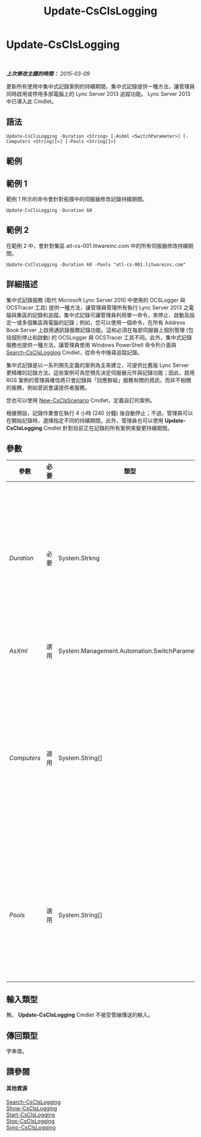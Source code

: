 ﻿---
title: Update-CsClsLogging
TOCTitle: Update-CsClsLogging
ms:assetid: 104ecc02-789d-4538-8203-0451448d4301
ms:mtpsurl: https://technet.microsoft.com/zh-tw/library/JJ619170(v=OCS.15)
ms:contentKeyID: 49290117
ms.date: 08/10/2015
mtps_version: v=OCS.15
ms.translationtype: HT
---

# Update-CsClsLogging

 

_**上次修改主題的時間：** 2015-03-09_

更新所有使用中集中式記錄案例的持續期間。集中式記錄提供一種方法，讓管理員同時啟用或停用多部電腦上的 Lync Server 2013 追蹤功能。 Lync Server 2013 中已導入此 Cmdlet。

## 語法

    Update-CsClsLogging -Duration <String> [-AsXml <SwitchParameter>] [-Computers <String[]>] [-Pools <String[]>]

## 範例

## 範例 1

範例 1 所示的命令會針對拓撲中的伺服器修改記錄持續期間。

    Update-CsClsLogging -Duration 60

## 範例 2

在範例 2 中，會針對集區 atl-cs-001.litwareinc.com 中的所有伺服器修改持續期間。

    Update-CsClsLogging -Duration 60 -Pools "atl-cs-001.litwareinc.com"

## 詳細描述

集中式記錄服務 (取代 Microsoft Lync Server 2010 中使用的 OCSLogger 與 OCSTracer 工具) 提供一種方法，讓管理員管理所有執行 Lync Server 2013 之電腦與集區的記錄和追蹤。集中式記錄可讓管理員利用單一命令，來停止、啟動及設定一或多個集區與電腦的記錄；例如，您可以使用一個命令，在所有 Address Book Server 上啟用通訊錄服務記錄功能。這和必須在每部伺服器上個別管理 (包括個別停止和啟動) 的 OCSLogger 與 OCSTracer 工具不同。此外，集中式記錄服務也提供一種方法，讓管理員使用 Windows PowerShell 命令列介面與 [Search-CsClsLogging](search-csclslogging.md) Cmdlet，從命令中搜尋追蹤記錄。

集中式記錄是以一系列預先定義的案例為主來建立，可提供比舊版 Lync Server 更精確的記錄方法。這些案例可為您預先決定伺服器元件與記錄功能；因此，啟用 RGS 案例的管理員確信將只會記錄與「回應群組」服務有關的資訊，而非不相關的服務，例如音訊會議提供者服務。

您也可以使用 [New-CsClsScenario](new-csclsscenario.md) Cmdlet，定義自訂的案例。

根據預設，記錄作業會在執行 4 小時 (240 分鐘) 後自動停止；不過，管理員可以在開始記錄時，選擇指定不同的持續期間。此外，管理員也可以使用 **Update-CsClsLogging** Cmdlet 針對目前正在記錄的所有案例來變更持續期間。

## 參數


<table>
<colgroup>
<col style="width: 25%" />
<col style="width: 25%" />
<col style="width: 25%" />
<col style="width: 25%" />
</colgroup>
<thead>
<tr class="header">
<th>參數</th>
<th>必要</th>
<th>類型</th>
<th>說明</th>
</tr>
</thead>
<tbody>
<tr class="odd">
<td><p><em>Duration</em></p></td>
<td><p>必要</p></td>
<td><p>System.Strkng</p></td>
<td><p>記錄作業應要執行的時間。例如，以下語法會使得記錄作業執行 2 小時 (120 分鐘)，然後才停止：</p>
<p>-Duration 120</p>
<p>下列語法會將持續時間指定為 3 小時 14 分鐘：</p>
<p>-Duration 3:15</p>
<p>下列語法會將持續時間指定為 6 天 5 小時 12 分鐘：</p>
<p>-Duration 6.5:12</p>
<p>預設值是 30 分鐘。</p></td>
</tr>
<tr class="even">
<td><p><em>AsXml</em></p></td>
<td><p>選用</p></td>
<td><p>System.Management.Automation.SwitchParameter</p></td>
<td><p>指定時，會使用 XML 傳回資訊。</p></td>
</tr>
<tr class="odd">
<td><p><em>Computers</em></p></td>
<td><p>選用</p></td>
<td><p>System.String[]</p></td>
<td><p>可讓管理員在指定的伺服器或一組伺服器上更新集中式記錄服務。若要更新單一伺服器，請指定該伺服器的完整網域名稱。例如：</p>
<p>-Computers &quot;atl-server-001.litwareinc.com&quot;</p>
<p>您可以使用逗號分隔電腦的 FQDN 來指定多個伺服器：</p>
<p>-Computers &quot;atl-server-001.litwareinc.com&quot;,&quot;red-server-002.litwareinc.com&quot;</p>
<p>如果未加上 Computers 參數或 Pools 參數，Update-CsClsLogging 將針對拓撲中的電腦自動執行。</p></td>
</tr>
<tr class="even">
<td><p><em>Pools</em></p></td>
<td><p>選用</p></td>
<td><p>System.String[]</p></td>
<td><p>可讓管理員在集區中的每個伺服器上更新集中式記錄服務。若要更新集區中的伺服器，請指定該集區的完整網域名稱。例如：</p>
<p>-Pools &quot;atl-cs-001.litwareinc.com&quot;</p>
<p>您可以使用逗號分隔集區的 FQDN 來指定多個集區：</p>
<p>-Pools &quot;atl-cs-001.litwareinc.com&quot;,&quot;red-cs-002.litwareinc.com&quot;</p></td>
</tr>
</tbody>
</table>


## 輸入類型

無。 **Update-CsClsLogging** Cmdlet 不接受管線傳送的輸入。

## 傳回類型

字串值。

## 請參閱

#### 其他資源

[Search-CsClsLogging](search-csclslogging.md)  
[Show-CsClsLogging](show-csclslogging.md)  
[Start-CsClsLogging](start-csclslogging.md)  
[Stop-CsClsLogging](stop-csclslogging.md)  
[Sync-CsClsLogging](sync-csclslogging.md)

